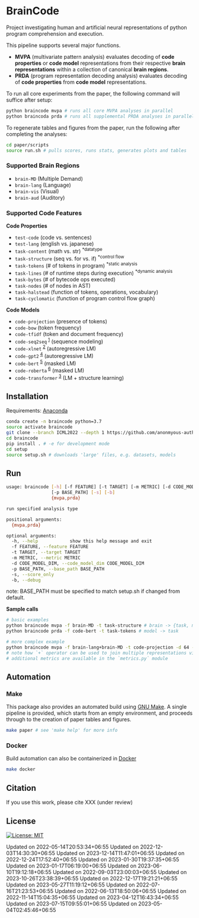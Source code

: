 
# BrainCode

Project investigating human and artificial neural representations of python program comprehension and execution.

This pipeline supports several major functions.

-   **MVPA** (multivariate pattern analysis) evaluates decoding of **code properties** or **code model** representations from their respective **brain representations** within a collection of canonical **brain regions**.
-   **PRDA** (program representation decoding analysis) evaluates decoding of **code properties** from **code model** representations.

To run all core experiments from the paper, the following command will suffice after setup:

```bash
python braincode mvpa # runs all core MVPA analyses in parallel
python braincoda prda # runs all supplemental PRDA analyses in parallel
```

To regenerate tables and figures from the paper, run the following after completing the analyses:

```bash
cd paper/scripts
source run.sh # pulls scores, runs stats, generates plots and tables
```

### Supported Brain Regions

-   `brain-MD` (Multiple Demand)
-   `brain-lang` (Language)
-   `brain-vis` (Visual)
-   `brain-aud` (Auditory)

### Supported Code Features

**Code Properties**

-   `test-code` (code vs. sentences)
-   `test-lang` (english vs. japanese)
-   `task-content` (math vs. str) <sup>\*datatype</sup>
-   `task-structure` (seq vs. for vs. if) <sup>\*control flow</sup>
-   `task-tokens` (# of tokens in program) <sup>\*static analysis</sup>
-   `task-lines` (# of runtime steps during execution) <sup>\*dynamic analysis</sup>
-   `task-bytes` (# of bytecode ops executed)
-   `task-nodes` (# of nodes in AST)
-   `task-halstead` (function of tokens, operations, vocabulary)
-   `task-cyclomatic` (function of program control flow graph)

**Code Models**

-   `code-projection` (presence of tokens)
-   `code-bow` (token frequency)
-   `code-tfidf` (token and document frequency)
-   `code-seq2seq`<sup> [1](https://github.com/IBM/pytorch-seq2seq)</sup> (sequence modeling)
-   `code-xlnet`<sup> [2](https://arxiv.org/pdf/1906.08237.pdf)</sup> (autoregressive LM)
-   `code-gpt2`<sup> [4](https://huggingface.co/microsoft/CodeGPT-small-py)</sup> (autoregressive LM)
-   `code-bert`<sup> [5](https://arxiv.org/pdf/2002.08155.pdf)</sup> (masked LM)
-   `code-roberta`<sup> [6](https://huggingface.co/huggingface/CodeBERTa-small-v1)</sup> (masked LM)
-   `code-transformer`<sup> [3](https://arxiv.org/pdf/2103.11318.pdf)</sup> (LM + structure learning)

## Installation

Requirements: [Anaconda](https://conda.io/projects/conda/en/latest/user-guide/install/index.html)

```bash
conda create -n braincode python=3.7
source activate braincode
git clone --branch ICML2022 --depth 1 https://github.com/anonmyous-author/anonymous-code
cd braincode
pip install . # -e for development mode
cd setup
source setup.sh # downloads 'large' files, e.g. datasets, models
```

## Run

```bash
usage: braincode [-h] [-f FEATURE] [-t TARGET] [-m METRIC] [-d CODE_MODEL_DIM]
                 [-p BASE_PATH] [-s] [-b]
                 {mvpa,prda}

run specified analysis type

positional arguments:
  {mvpa,prda}

optional arguments:
  -h, --help            show this help message and exit
  -f FEATURE, --feature FEATURE
  -t TARGET, --target TARGET
  -m METRIC, --metric METRIC
  -d CODE_MODEL_DIM, --code_model_dim CODE_MODEL_DIM
  -p BASE_PATH, --base_path BASE_PATH
  -s, --score_only
  -b, --debug
```

note: BASE_PATH must be specified to match setup.sh if changed from default.

**Sample calls**

```bash
# basic examples
python braincode mvpa -f brain-MD -t task-structure # brain -> {task, model}
python braincode prda -f code-bert -t task-tokens # model -> task

# more complex example
python braincode mvpa -f brain-lang+brain-MD -t code-projection -d 64 -m SpearmanRho -p $BASE_PATH --score_only
# note how `+` operator can be used to join multiple representations via concatenation
# additional metrics are available in the `metrics.py` module
```

## Automation

### Make

This package also provides an automated build using [GNU Make](https://www.gnu.org/software/make/manual/make.html). A single pipeline is provided, which starts from an empty environment, and proceeds through to the creation of paper tables and figures.

```bash
make paper # see 'make help' for more info
```

### Docker

Build automation can also be containerized in [Docker](https://hub.docker.com/)

```bash
make docker
```

## Citation

If you use this work, please cite XXX (under review)

## License

[![License: MIT](https://img.shields.io/badge/License-MIT-brightgreen.svg)](https://opensource.org/licenses/MIT)

Updated on 2022-05-14T20:53:34+06:55
Updated on 2022-12-03T14:30:30+06:55
Updated on 2023-12-14T11:47:01+06:55
Updated on 2022-12-24T17:52:40+06:55
Updated on 2023-01-30T19:37:35+06:55
Updated on 2023-01-17T06:19:00+06:55
Updated on 2023-06-10T19:12:18+06:55
Updated on 2022-09-03T23:00:03+06:55
Updated on 2023-10-26T23:38:39+06:55
Updated on 2022-12-17T19:21:21+06:55
Updated on 2023-05-27T11:19:12+06:55
Updated on 2022-07-16T21:23:53+06:55
Updated on 2022-06-13T18:50:06+06:55
Updated on 2022-11-14T15:04:35+06:55
Updated on 2023-04-12T16:43:34+06:55
Updated on 2023-07-15T09:55:01+06:55
Updated on 2023-05-04T02:45:46+06:55